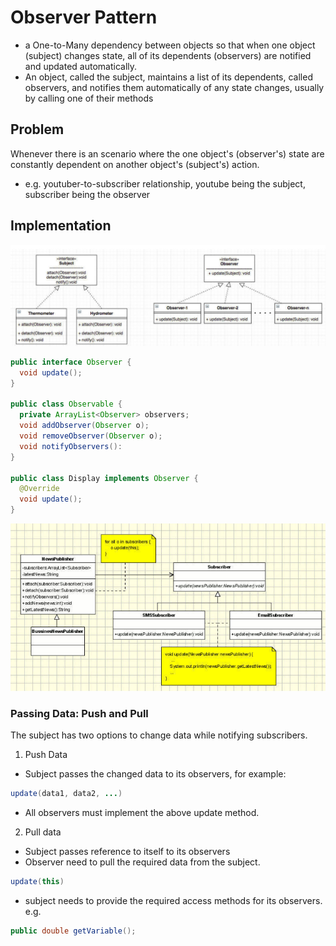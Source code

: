 # Observer Pattern

* a One-to-Many dependency between objects so that when one object (subject) changes state, all of its dependents (observers) are notified and updated automatically.
* An object, called the subject, maintains a list of its dependents, called observers, and notifies them automatically of any state changes, usually by calling one of their methods

## Problem

Whenever there is an scenario where the one object's (observer's) state are constantly dependent on another object's (subject's) action.
* e.g. youtuber-to-subscriber relationship, youtube being the subject, subscriber being the observer

## Implementation

![Alt text](image.png)

```java
public interface Observer {
  void update();
}

public class Observable {
  private ArrayList<Observer> observers;
  void addObserver(Observer o);
  void removeObserver(Observer o);
  void notifyObservers():
}

public class Display implements Observer {
  @Override
  void update();
}
```
![Alt text](image-1.png)
### Passing Data: Push and Pull
The subject has two options to change data while notifying subscribers.

1. Push Data
* Subject passes the changed data to its observers, for example:
```java
update(data1, data2, ...)
```
* All observers must implement the above update method.
2. Pull data
* Subject passes reference to itself to its observers
* Observer need to pull the required data from the subject.
```java
update(this)
```
* subject needs to provide the required access methods for its observers. e.g.
```java
public double getVariable();
```


